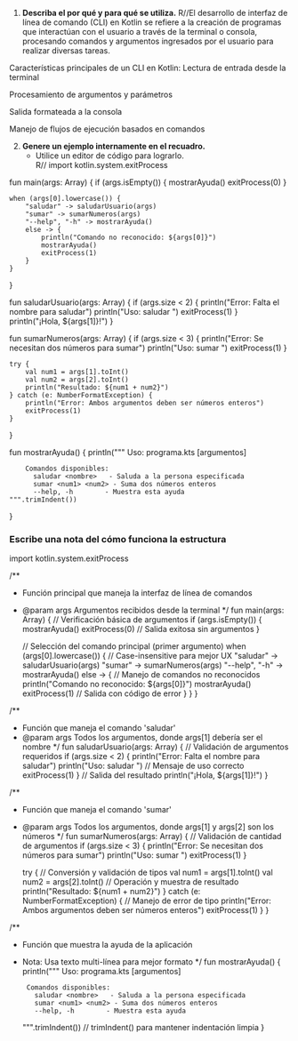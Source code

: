 
1. **Describa el por qué y para qué se utiliza.** 
R//El desarrollo de interfaz de línea de comando (CLI) en Kotlin se refiere a la creación de programas que interactúan con el usuario a través de la terminal o consola, procesando comandos y argumentos ingresados por el usuario para realizar diversas tareas.

Características principales de un CLI en Kotlin:
Lectura de entrada desde la terminal

Procesamiento de argumentos y parámetros

Salida formateada a la consola

Manejo de flujos de ejecución basados en comandos

2. **Genere un ejemplo internamente en el recuadro.**  
   - Utilice un editor de código para lograrlo.  
R//
import kotlin.system.exitProcess

fun main(args: Array<String>) {
    if (args.isEmpty()) {
        mostrarAyuda()
        exitProcess(0)
    }

    when (args[0].lowercase()) {
        "saludar" -> saludarUsuario(args)
        "sumar" -> sumarNumeros(args)
        "--help", "-h" -> mostrarAyuda()
        else -> {
            println("Comando no reconocido: ${args[0]}")
            mostrarAyuda()
            exitProcess(1)
        }
    }
}

fun saludarUsuario(args: Array<String>) {
    if (args.size < 2) {
        println("Error: Falta el nombre para saludar")
        println("Uso: saludar <nombre>")
        exitProcess(1)
    }
    println("¡Hola, ${args[1]}!")
}

fun sumarNumeros(args: Array<String>) {
    if (args.size < 3) {
        println("Error: Se necesitan dos números para sumar")
        println("Uso: sumar <num1> <num2>")
        exitProcess(1)
    }
    
    try {
        val num1 = args[1].toInt()
        val num2 = args[2].toInt()
        println("Resultado: ${num1 + num2}")
    } catch (e: NumberFormatException) {
        println("Error: Ambos argumentos deben ser números enteros")
        exitProcess(1)
    }
}

fun mostrarAyuda() {
    println("""
        Uso: programa.kts <comando> [argumentos]
        
        Comandos disponibles:
          saludar <nombre>   - Saluda a la persona especificada
          sumar <num1> <num2> - Suma dos números enteros
          --help, -h        - Muestra esta ayuda
    """.trimIndent())
}




### Escribe una nota del cómo funciona la estructura  
import kotlin.system.exitProcess

/**
 * Función principal que maneja la interfaz de línea de comandos
 * @param args Argumentos recibidos desde la terminal
 */
fun main(args: Array<String>) {
    // Verificación básica de argumentos
    if (args.isEmpty()) {
        mostrarAyuda()
        exitProcess(0)  // Salida exitosa sin argumentos
    }

    // Selección del comando principal (primer argumento)
    when (args[0].lowercase()) {  // Case-insensitive para mejor UX
        "saludar" -> saludarUsuario(args)
        "sumar" -> sumarNumeros(args)
        "--help", "-h" -> mostrarAyuda()
        else -> {
            // Manejo de comandos no reconocidos
            println("Comando no reconocido: ${args[0]}")
            mostrarAyuda()
            exitProcess(1)  // Salida con código de error
        }
    }
}

/**
 * Función que maneja el comando 'saludar'
 * @param args Todos los argumentos, donde args[1] debería ser el nombre
 */
fun saludarUsuario(args: Array<String>) {
    // Validación de argumentos requeridos
    if (args.size < 2) {
        println("Error: Falta el nombre para saludar")
        println("Uso: saludar <nombre>")  // Mensaje de uso correcto
        exitProcess(1)
    }
    // Salida del resultado
    println("¡Hola, ${args[1]}!")
}

/**
 * Función que maneja el comando 'sumar'
 * @param args Todos los argumentos, donde args[1] y args[2] son los números
 */
fun sumarNumeros(args: Array<String>) {
    // Validación de cantidad de argumentos
    if (args.size < 3) {
        println("Error: Se necesitan dos números para sumar")
        println("Uso: sumar <num1> <num2>")
        exitProcess(1)
    }
    
    try {
        // Conversión y validación de tipos
        val num1 = args[1].toInt()
        val num2 = args[2].toInt()
        // Operación y muestra de resultado
        println("Resultado: ${num1 + num2}")
    } catch (e: NumberFormatException) {
        // Manejo de error de tipo
        println("Error: Ambos argumentos deben ser números enteros")
        exitProcess(1)
    }
}

/**
 * Función que muestra la ayuda de la aplicación
 * Nota: Usa texto multi-línea para mejor formato
 */
fun mostrarAyuda() {
    println("""
        Uso: programa.kts <comando> [argumentos]
        
        Comandos disponibles:
          saludar <nombre>   - Saluda a la persona especificada
          sumar <num1> <num2> - Suma dos números enteros
          --help, -h        - Muestra esta ayuda
    """.trimIndent())  // trimIndent() para mantener indentación limpia
}
